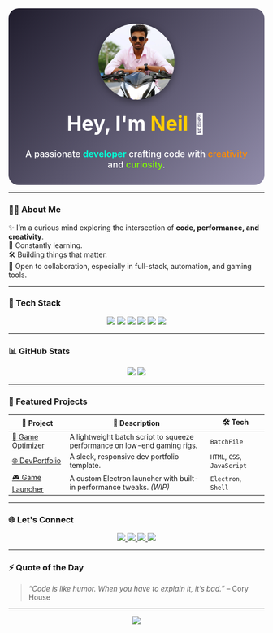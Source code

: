 <!-- PROFILE HEADER -->
<div align="center" style="padding: 30px; background: linear-gradient(135deg, #1f1c2c, #928dab); color: white; border-radius: 20px;">
  <img src="my_image.jpg" alt="Profile" height="150px" style="border-radius: 50%; box-shadow: 0 4px 15px rgba(0, 0, 0, 0.4);" />
  
  <h1 style="margin-top: 20px; font-size: 2.8em;">Hey, I'm <span style="color: #ffce00;">Neil</span> 👋</h1>

  <p style="font-size: 1.25em; max-width: 600px; margin: 0 auto; font-weight: 500;">
    A passionate <b style="color: #00ffd5;">developer</b> crafting code with <span style="color: #ff8c00;">creativity</span> and <span style="color: #7fff00;">curiosity</span>.
  </p>
</div>

---

### 🙋‍♂️ About Me

✨ I’m a curious mind exploring the intersection of **code, performance, and creativity**.  
🧠 Constantly learning.  
🛠 Building things that matter.  
🌱 Open to collaboration, especially in full-stack, automation, and gaming tools.

---

### 🧰 Tech Stack

<p align="center">
  <img src="https://img.shields.io/badge/-Python-3670A0?style=for-the-badge&logo=python&logoColor=white" />
  <img src="https://img.shields.io/badge/-JavaScript-F7DF1E?style=for-the-badge&logo=javascript&logoColor=black" />
  <img src="https://img.shields.io/badge/-Node.js-339933?style=for-the-badge&logo=nodedotjs&logoColor=white" />
  <img src="https://img.shields.io/badge/-React-61DAFB?style=for-the-badge&logo=react&logoColor=black" />
  <img src="https://img.shields.io/badge/-MongoDB-4EA94B?style=for-the-badge&logo=mongodb&logoColor=white" />
  <img src="https://img.shields.io/badge/-Linux-FCC624?style=for-the-badge&logo=linux&logoColor=black" />
</p>

---

### 📊 GitHub Stats

<p align="center">
  <img src="https://github-readme-stats.vercel.app/api?username=nagasainanduri&show_icons=true&theme=tokyonight&hide_border=true" height="180px"/>
  <img src="https://github-readme-stats.vercel.app/api/top-langs/?username=nagasainanduri&layout=compact&theme=tokyonight&hide_border=true" height="180px"/>
</p>

---

### 🚀 Featured Projects

| 🌟 Project | 🚀 Description | 🛠 Tech |
|-----------|----------------|---------|
| [🧪 Game Optimizer](https://github.com/nagasainanduri/gameOptimizer) | A lightweight batch script to squeeze performance on low-end gaming rigs. | `BatchFile` |
| [🌐 DevPortfolio](https://github.com/nagasainanduri/nagasainanduri.github.io) | A sleek, responsive dev portfolio template. | `HTML`, `CSS`, `JavaScript` |
| [🎮 Game Launcher](https://github.com/nagasainanduri/gamelauncher) | A custom Electron launcher with built-in performance tweaks. *(WIP)* | `Electron`, `Shell` |

---

### 🌐 Let's Connect

<p align="center">
  <a href="https://linkedin.com/in/nagasainanduri">
    <img src="https://img.shields.io/badge/LinkedIn-0077B5?style=for-the-badge&logo=linkedin&logoColor=white" />
  </a>
  <a href="https://instagram.com/_blank_hrt_">
    <img src="https://img.shields.io/badge/Instagram-E4405F?style=for-the-badge&logo=instagram&logoColor=white" />
  </a>
  <a href="https://nagasainanduri.github.io">
    <img src="https://img.shields.io/badge/Portfolio-FF7139?style=for-the-badge&logo=firefox&logoColor=white" />
  </a>
  <a href="https://github.com/nagasainanduri">
    <img src="https://img.shields.io/badge/GitHub-181717?style=for-the-badge&logo=github&logoColor=white" />
  </a>
</p>

---

### ⚡ Quote of the Day

> _“Code is like humor. When you have to explain it, it’s bad.”_ – Cory House

---

<div align="center">
  <img src="https://readme-typing-svg.demolab.com?font=Fira+Code&pause=1000&color=F7F7F7&center=true&vCenter=true&width=435&lines=Thanks+for+visiting!+😊;Explore+my+repos%2C+stay+a+while!" />
</div>
